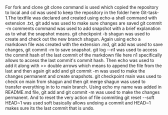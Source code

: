 For fork and clone git clone command is used which copied the repository to local and cd was used to keep the repository in the folder here Git-task-1.The textfile was declared and created using echo-a shell command with extension .txt, git add was used to make sure changes are saved git commit -m comments command was used to add snapshot with a brief explanation as to what the snapshot means. git checkpoint -b shagun was used to create and check out the new branch shagun. Again using echo a markdown file was created with the extension .md, git add was used to save changes, git commit -m to save snapshot. git log --n1 was used to access the commit hash of the last commit of the markdown file here n1 specifically allows to access the last commit's commit hash. Then echo was used to add it along with >> double arrows which means to append the file from the last and then again git add and git commit -m was used to make the changes permanent and create snapshots. git checkpoint main was used to check on main from shagun and then git merge shagun was used to transfer everything in to to main branch. Using echo my name was added in README.md file, git add and git commit -m was used to make the changes permanent. And to reset the very action of file commiting git reset --soft HEAD~1 was used soft basically allows undoing a commit and HEAD~1 makes sure its the last commit that is undo.

